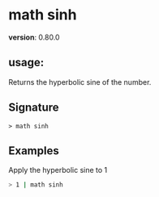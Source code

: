 # math sinh

**version**: 0.80.0

## **usage**:

Returns the hyperbolic sine of the number.

## Signature

`> math sinh `

## Examples

Apply the hyperbolic sine to 1

```bash
> 1 | math sinh
```
